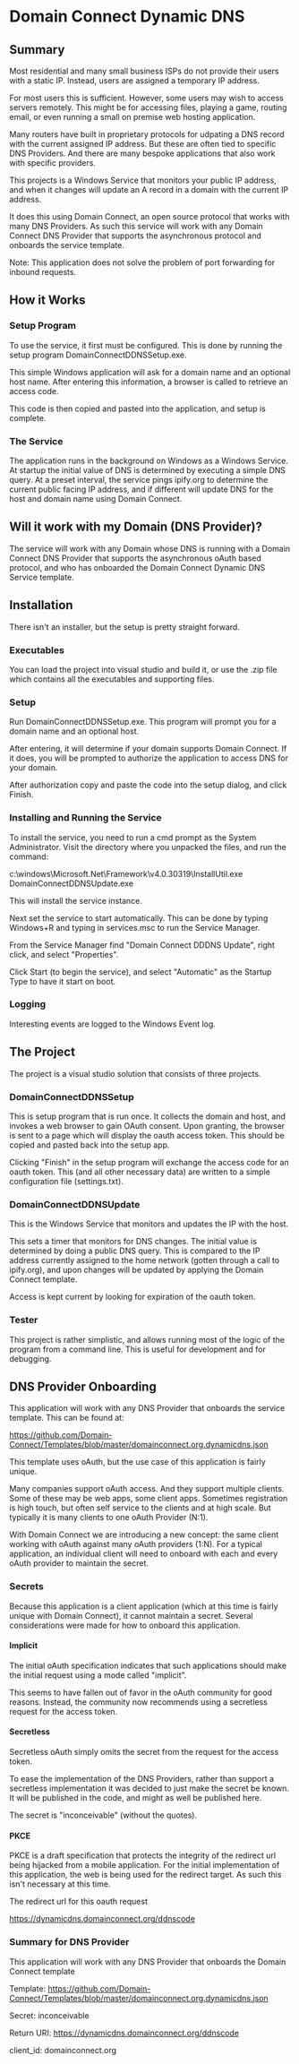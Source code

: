 # Domain Connect Dynamic DNS

## Summary ##
Most residential and many small business ISPs do not provide their users with a static IP. Instead, users are assigned a 
temporary IP address.

For most users this is sufficient. However, some users may wish to access servers remotely. This might
be for accessing files, playing a game, routing email, or even running a small on premise web hosting application.

Many routers have built in proprietary protocols for udpating a DNS record with the current assigned IP address. But these
are often tied to specific DNS Providers. And there are many bespoke applications that also work with specific providers.

This projects is a Windows Service that monitors your public IP address, and when it changes will update an A record in a
domain with the current IP address.

It does this using Domain Connect, an open source protocol that works with many DNS Providers. As such this service will work
with any Domain Connect DNS Provider that supports the asynchronous protocol and onboards the service template.

Note: This application does not solve the problem of port forwarding for inbound requests.

## How it Works ##

### Setup Program ###

To use the service, it first must be configured. This is done by running the setup program DomainConnectDDNSSetup.exe.

This simple Windows application will ask for a domain name and an optional host name. After entering this information, a 
browser is called to retrieve an access code.

This code is then copied and pasted into the application, and setup is complete.

### The Service ###

The application runs in the background on Windows as a Windows Service. At startup the initial value of DNS is determined 
by executing a simple DNS query. At a preset interval, the service pings ipify.org to determine the current public facing 
IP address, and if different will update DNS for the host and domain name using Domain Connect.

## Will it work with my Domain (DNS Provider)? ##

The service will work with any Domain whose DNS is running with a Domain Connect DNS Provider that supports the 
asynchronous oAuth based protocol, and who has onboarded the Domain Connect Dynamic DNS Service template.

## Installation ##

There isn't an installer, but the setup is pretty straight forward.

### Executables ###

You can load the project into visual studio and build it, or use the .zip file which contains all the executables and 
supporting files.  

### Setup ###

Run DomainConnectDDNSSetup.exe. This program will prompt you for a domain name and an optional host. 

After entering, it will determine if your domain supports Domain Connect. If it does, you will be prompted
to authorize the application to access DNS for your domain.

After authorization copy and paste the code into the setup dialog, and click Finish.

### Installing and Running the Service ###

To install the service, you need to run a cmd prompt as the System Administrator.  Visit the directory
where you unpacked the files, and run the command:

c:\windows\Microsoft.Net\Framework\v4.0.30319\InstallUtil.exe DomainConnectDDNSUpdate.exe

This will install the service instance.

Next set the service to start automatically. This can be done by typing Windows+R and typing in services.msc to run the Service Manager.

From the Service Manager find "Domain Connect DDDNS Update", right click, and select "Properties".

Click Start (to begin the service), and select "Automatic" as the Startup Type to have it start on boot.

### Logging ###

Interesting events are logged to the Windows Event log.

## The Project ###

The project is a visual studio solution that consists of three projects.

### DomainConnectDDNSSetup ###

This is setup program that is run once. It collects the domain and host, and invokes a web browser to gain OAuth consent. Upon granting, 
the browser is sent to a page which will display the oauth access token.  This should be copied and pasted back into the setup app.

Clicking "Finish" in the setup program will exchange the access code for an oauth token.  This (and all other necessary data) are written to a 
simple configuration file (settings.txt).

### DomainConnectDDNSUpdate ###

This is the Windows Service that monitors and updates the IP with the host.

This sets a timer that monitors for DNS changes. The initial value is determined by doing a public DNS query. This is compared to 
the IP address currently assigned to the home network (gotten through a call to ipify.org), and upon changes will be updated by applying the 
Domain Connect template.

Access is kept current by looking for expiration of the oauth token.

### Tester ###

This project is rather simplistic, and allows running most of the logic of the program from a command line. This is useful for development and 
for debugging.

## DNS Provider Onboarding ##

This application will work with any DNS Provider that onboards the service template. This can be found at:

https://github.com/Domain-Connect/Templates/blob/master/domainconnect.org.dynamicdns.json

This template uses oAuth, but the use case of this application is fairly unique. 

Many companies support oAuth access. And they support multiple clients. Some of these may be web apps, some client apps. Sometimes registration is
high touch, but often self service to the clients and at high scale. But typically it is many clients to one 
oAuth Provider (N:1).

With Domain Connect we are introducing a new concept: the same client working with oAuth against many oAuth providers (1:N). For a 
typical application, an individual client will need to onboard with each and every oAuth provider to maintain the secret.

### Secrets ###

Because this application is a client application (which at this time is fairly unique with Domain Connect), it cannot maintain a secret.
Several considerations were made for how to onboard this application.

#### Implicit ####

The initial oAuth specification indicates that such applications should make the initial request using a mode called "implicit". 

This seems to have fallen out of favor in the oAuth community for good reasons.  Instead, the community now recommends using 
a secretless request for the access token.

#### Secretless ####

Secretless oAuth simply omits the secret from the request for the access token.

To ease the implementation of the DNS Providers, rather than support a secretless implementation it was decided to just make the
secret be known. It will be published in the code, and might as well be published here.

The secret is "inconceivable" (without the quotes).

#### PKCE ####

PKCE is a draft specification that protects the integrity of the redirect url being hijacked from a mobile application. For the 
initial implementation of this application, the web is being used for the redirect target. As such this isn't necessary at this time.

The redirect url for this oauth request

https://dynamicdns.domainconnect.org/ddnscode

### Summary for DNS Provider ###

This application will work with any DNS Provider that onboards the Domain Connect template 

Template: https://github.com/Domain-Connect/Templates/blob/master/domainconnect.org.dynamicdns.json 

Secret: inconceivable

Return URI: https://dynamicdns.domainconnect.org/ddnscode

client_id: domainconnect.org
